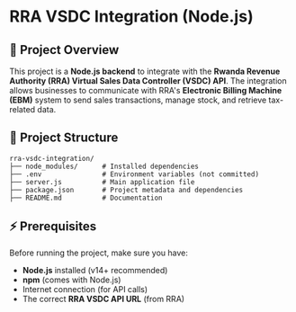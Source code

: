 # RRA VSDC Integration (Node.js)

## 📌 Project Overview
This project is a **Node.js backend** to integrate with the **Rwanda Revenue Authority (RRA) Virtual Sales Data Controller (VSDC) API**. The integration allows businesses to communicate with RRA's **Electronic Billing Machine (EBM)** system to send sales transactions, manage stock, and retrieve tax-related data.

## 📂 Project Structure
```
rra-vsdc-integration/
├── node_modules/      # Installed dependencies
├── .env               # Environment variables (not committed)
├── server.js          # Main application file
├── package.json       # Project metadata and dependencies
├── README.md          # Documentation
```

## ⚡ Prerequisites
Before running the project, make sure you have:
- **Node.js** installed (v14+ recommended)
- **npm** (comes with Node.js)
- Internet connection (for API calls)
- The correct **RRA VSDC API URL** (from RRA)

